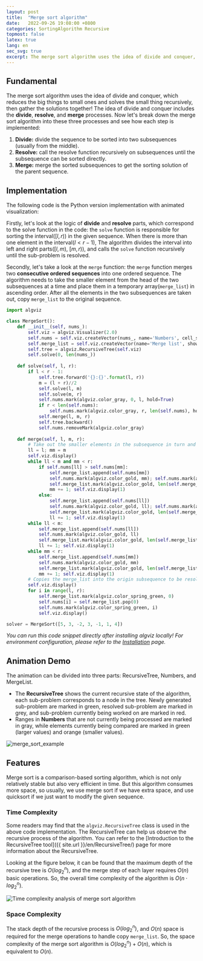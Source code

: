 ```yaml
---
layout: post
title:  "Merge sort algorithm"
date:   2022-09-26 19:08:00 +0800
categories: SortingAlgorithm Recursive
topmost: false
latex: true
lang: en
sec_svg: true
excerpt: The merge sort algorithm uses the idea of divide and conquer, which reduces the big things to small ones and solves the small thing recursively, then gather the solutions together! The idea of divide and conquer includes the divide, resolve, and merge processes.
---
```


## Fundamental

The merge sort algorithm uses the idea of divide and conquer, which reduces the big things to small ones and solves the small thing recursively, then gather the solutions together! The idea of divide and conquer includes the **divide**, **resolve**, and **merge** processes. Now let's break down the merge sort algorithm into these three processes and see how each step is implemented:

1. **Divide:** divide the sequence to be sorted into two subsequences (usually from the middle).
2. **Resolve:** call the resolve function recursively on subsequences until the subsequence can be sorted directly.
3. **Merge:** merge the sorted subsequences to get the sorting solution of the parent sequence.

## Implementation

The following code is the Python version implementation with animated visualization:

Firstly, let's look at the logic of **divide** and **resolve** parts, which correspond to the solve function in the code: the `solve` function is responsible for sorting the interval($[l, r)$) in the given sequence. When there is more than one element in the interval($l < r-1$), The algorithm divides the interval into left and right parts($[l, m)$, $[m, r)$), and calls the `solve` function recursively until the sub-problem is resolved.

Secondly, let's take a look at the `merge` function: the `merge` function merges two **consecutive ordered sequences** into one ordered sequence. The algorithm needs to take the smaller element from the head of the two subsequences at a time and place them in a temporary array(`merge_list`) in ascending order. After all the elements in the two subsequences are taken out, copy `merge_list` to the original sequence.

```python
import algviz

class MergeSort():
    def __init__(self, nums_):
        self.viz = algviz.Visualizer(2.0)
        self.nums = self.viz.createVector(nums_, name='Numbers', cell_size=(40, 200), histogram=True)
        self.merge_list = self.viz.createVector(name='Merge list', show_index=False)
        self.tree = algviz.RecursiveTree(self.viz)
        self.solve(0, len(nums_))
    
    def solve(self, l, r):
        if l < r - 1:
            self.tree.forward('{}:{}'.format(l, r))
            m = (l + r)//2
            self.solve(l, m)
            self.solve(m, r)
            self.nums.mark(algviz.color_gray, 0, l, hold=True)
            if r < len(self.nums):
                self.nums.mark(algviz.color_gray, r, len(self.nums), hold=True)
            self.merge(l, m, r)
            self.tree.backward()
            self.nums.removeMark(algviz.color_gray)
    
    def merge(self, l, m, r):
        # Take out the smaller elements in the subsequence in turn and place them in the merge_list.
        ll = l; mm = m
        self.viz.display()
        while ll < m and mm < r:
            if self.nums[ll] > self.nums[mm]:
                self.merge_list.append(self.nums[mm])
                self.nums.mark(algviz.color_gold, mm); self.nums.mark(algviz.color_dark_green, ll)
                self.merge_list.mark(algviz.color_gold, len(self.merge_list)-1); self.viz.display()
                mm += 1; self.viz.display(1)
            else:
                self.merge_list.append(self.nums[ll])
                self.nums.mark(algviz.color_gold, ll); self.nums.mark(algviz.color_dark_green, mm)
                self.merge_list.mark(algviz.color_gold, len(self.merge_list)-1); self.viz.display()
                ll += 1; self.viz.display(1)
        while ll < m:
            self.merge_list.append(self.nums[ll])
            self.nums.mark(algviz.color_gold, ll)
            self.merge_list.mark(algviz.color_gold, len(self.merge_list)-1); self.viz.display()
            ll += 1; self.viz.display(1)
        while mm < r:
            self.merge_list.append(self.nums[mm])
            self.nums.mark(algviz.color_gold, mm)
            self.merge_list.mark(algviz.color_gold, len(self.merge_list)-1); self.viz.display()
            mm += 1; self.viz.display(1)
        # Copies the merge_list into the origin subsequence to be resolved.
        self.viz.display()
        for i in range(l, r):
            self.merge_list.mark(algviz.color_spring_green, 0)
            self.nums[i] = self.merge_list.pop(0)
            self.nums.mark(algviz.color_spring_green, i)
            self.viz.display()

solver = MergeSort([5, 3, -2, 3, -1, 1, 4])
```

*You can run this code snippet directly after installing algviz locally! For environment configuration, please refer to the [Installation](http://localhost:4000/en/about.html#installation) page.*

## Animation Demo

The animation can be divided into three parts: RecursiveTree, Numbers, and MergeList.

+ The **RecursiveTree** shows the current recursive state of the algorithm, each sub-problem corresponds to a node in the tree. Newly generated sub-problem are marked in green, resolved sub-problem are marked in grey, and sub-problem currently being worked on are marked in red.
+ Ranges in **Numbers** that are not currently being processed are marked in gray, while elements currently being compared are marked in green (larger values) and orange (smaller values).

![merge_sort_example](https://cdn.jsdelivr.net/gh/zjl9959/algviz-launch@master/svgs/MergeSort.svg)

## Features

Merge sort is a comparison-based sorting algorithm, which is not only relatively stable but also very efficient in time. But this algorithm consumes more space, so usually, we use merge sort if we have extra space, and use quicksort if we just want to modify the given sequence.

### Time Complexity

Some readers may find that the `algviz.RecursiveTree` class is used in the above code implementation. The RecursiveTree can help us observe the recursive process of the algorithm. You can refer to the [Introduction to the RecursiveTree tool]({{ site.url }}/en/RecursiveTree/) page for more information about the RecursiveTree.

Looking at the figure below, it can be found that the maximum depth of the recursive tree is $O(log_2^n)$, and the merge step of each layer requires $O(n)$ basic operations. So, the overall time complexity of the algorithm is $O(n \cdot log_2^n)$.

![Time complexity analysis of merge sort algorithm](https://s1.ax1x.com/2020/05/25/t98i11.jpg)

### Space Complexity

The stack depth of the recursive process is $O(log_2^n)$, and $O(n)$ space is required for the merge operations to handle copy `merge_list`. So, the space complexity of the merge sort algorithm is $O(log_2^n) + O(n)$, which is equivalent to $O(n)$.
